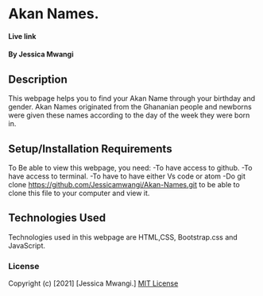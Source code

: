 # Akan Names.
#### Live link 
#### By Jessica Mwangi
## Description
This webpage helps you to find your Akan Name through your birthday and gender. Akan Names originated from the Ghananian people and newborns were given these names according to the day of the week they were born in.
## Setup/Installation Requirements
To Be able to view this webpage, you need:
-To have access to github.
-To have access to terminal.
-To have to have either Vs code or atom
-Do git clone https://github.com/Jessicamwangi/Akan-Names.git to be able to clone this file to your computer and view it.
## Technologies Used
Technologies used in this webpage are HTML,CSS, Bootstrap.css and JavaScript.

### License
Copyright (c) [2021] [Jessica Mwangi.]
[MIT License](https://choosealicense.com/licenses/mit/)
